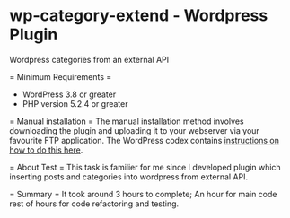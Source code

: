 # wp-category-extend - Wordpress Plugin
Wordpress categories from an external API

= Minimum Requirements =
* WordPress 3.8 or greater
* PHP version 5.2.4 or greater

= Manual installation =
The manual installation method involves downloading the plugin and uploading it to your webserver via your favourite FTP application. The WordPress codex contains [instructions on how to do this here](https://codex.wordpress.org/Managing_Plugins#Manual_Plugin_Installation).

= About Test =
This task is familier for me since I developed plugin which inserting posts and categories into wordpress from external API.

= Summary =
It took around 3 hours to complete; An hour for main code rest of hours for code refactoring and testing.
